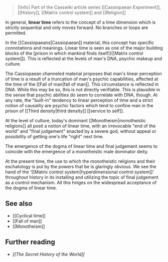 
> [!info] Part of the Casswiki article series [[Cassiopaean Experiment]], [[History]], [[Matrix control system]] and [[Religion]]

In general, **linear time** refers to the concept of a time dimension which is strictly sequential and only moves forward. No branches or loops are permitted.

In the [[Cassiopaeans|Cassiopaean]] material, this concept has specific connotations and meanings. Linear time is seen as one of the major building blocks of the [prison in which mankind finds itself]([[Matrix control system]]). This is reflected at the levels of man's DNA, psychic makeup and culture.

The Cassiopaean channeled material proposes that man's linear perception of time is a result of a truncation of man's psychic capabilities, affected at the time of the [[Fall of man|fall of man]]. This circumstance is reflected in DNA. While this may be so, this is not directly verifiable. This is plausible in the sense that psychic abilities do seem to correlate with DNA, though. At any rate, the "built-in" tendency to linear perception of time and a strict notion of causality are psychic factors which tend to confine man in the prison of [[Third density|third density]] [[service to self]].

At the level of culture, today's dominant [[Monotheism|monotheistic religions]] all posit a notion of linear time, with an irrevocable "end of the world" and "final judgement" enacted by a severe god, without appeal or possibility of getting one's life "right" next time.

The emergence of the dogma of linear time and final judgement seems to coincide with the emergence of a monotheistic male dominator deity.

At the present time, the use to which the monotheistic religions and their eschatology is put by the powers that be is glaringly obvious. We see the hand of the '[[Matrix control system|hyperdimensional control system]]' throughout history in its installing and utilizing the topic of final judgement as a control mechanism. All this hinges on the widespread acceptance of the dogma of linear time.

See also
--------

*   [[Cyclical time]]
*   [[Fall of man]]
*   [[Monotheism]]

Further reading
---------------

*   _[[The Secret History of the World]]_